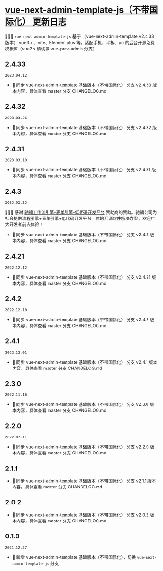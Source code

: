 # <a href="https://gitee.com/lyt-top/vue-next-admin" target="_blank">vue-next-admin-template-js（不带国际化） 更新日志</a>

🎉🎉🔥 `vue-next-admin-template-js` 基于 （vue-next-admin-template v2.4.33 版本） vue3.x 、vite、Element plus 等，适配手机、平板、pc 的后台开源免费模板库（vue2.x 请切换 vue-prev-admin 分支）

## 2.4.33

`2023.04.12`

- 🎉 同步 vue-next-admin-template 基础版本（不带国际化） 分支 v2.4.33 版本内容，具体查看 master 分支 CHANGELOG.md

## 2.4.32

`2023.03.26`

- 🎉 同步 vue-next-admin-template 基础版本（不带国际化） 分支 v2.4.32 版本内容，具体查看 master 分支 CHANGELOG.md

## 2.4.31

`2023.03.10`

- 🎉 同步 vue-next-admin-template 基础版本（不带国际化） 分支 v2.4.31 版本内容，具体查看 master 分支 CHANGELOG.md

## 2.4.3

`2023.02.23`

🚩🚩🚩 感谢 [驰骋工作流引擎-表单引擎-低代码开发平台](http://www.ccflow.org/) 赞助商的赞助。驰骋公司为社会提供流程引擎+表单引擎+低代码开发平台一体的开源软件解决方案，欢迎广大开发者前去体验！

- 🎉 同步 vue-next-admin-template 基础版本（不带国际化） 分支 v2.4.3 版本内容，具体查看 master 分支 CHANGELOG.md

## 2.4.21

`2022.12.12`

- 🎉 同步 vue-next-admin-template 基础版本（不带国际化） 分支 v2.4.21 版本内容，具体查看 master 分支 CHANGELOG.md

## 2.4.2

`2022.12.10`

- 🎉 同步 vue-next-admin-template 基础版本（不带国际化） 分支 v2.4.2 版本内容，具体查看 master 分支 CHANGELOG.md

## 2.4.1

`2022.12.01`

- 🎉 同步 vue-next-admin-template 基础版本（不带国际化） 分支 v2.4.1 版本内容，具体查看 master 分支 CHANGELOG.md

## 2.3.0

`2022.11.16`

- 🎉 同步 vue-next-admin-template 基础版本（不带国际化） 分支 v2.3.0 版本内容，具体查看 master 分支 CHANGELOG.md

## 2.2.0

`2022.07.11`

- 🎉 同步 vue-next-admin-template 基础版本（不带国际化） 分支 v2.2.0 版本内容，具体查看 master 分支 CHANGELOG.md

## 2.1.1

- 🎉 同步 vue-next-admin-template 基础版本（不带国际化） 分支 v2.1.1 版本内容，具体查看 master 分支 CHANGELOG.md

## 2.0.2

- 🎉 同步 vue-next-admin-template 基础版本（不带国际化） 分支 v2.0.2 版本内容，具体查看 master 分支 CHANGELOG.md

## 0.1.0

`2021.12.27`

- 🎉 新增 vue-next-admin-template 基础版本（不带国际化），切换 `vue-next-admin-template-js` 分支
